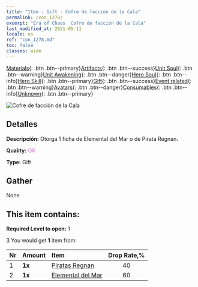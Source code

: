 ```yaml
---
title: "Item - Gift - Cofre de facción de la Cala"
permalink: /con_1278/
excerpt: "Era of Chaos  Cofre de facción de la Cala"
last_modified_at: 2021-05-11
locale: es
ref: "con_1278.md"
toc: false
classes: wide
---
```

 [Materials](/ItemsES/){: .btn .btn--primary}[Artifacts](/ItemsES/Artifacts/){: .btn .btn--success}[Unit Soul](/ItemsES/UnitSoul/){: .btn .btn--warning}[Unit Awakening](/ItemsES/UnitAwakening/){: .btn .btn--danger}[Hero Soul](/ItemsES/HeroSoul/){: .btn .btn--info}[Hero Skill](/ItemsES/HeroSkill/){: .btn .btn--primary}[Gift](/ItemsES/Gift/){: .btn .btn--success}[Event related](/ItemsES/Events/){: .btn .btn--warning}[Avatars](/ItemsES/Avatars/){: .btn .btn--danger}[Consumables](/ItemsES/Consumables/){: .btn .btn--info}[Unknown](/ItemsES/Unknown/){: .btn .btn--primary}

 ![Cofre de facción de la Cala](/images/t/i_904010.png)

## Detalles
 **Descripción:** Otorga 1 ficha de Elemental del Mar o de Pirata Regnan.

 **Quality:** <span style="color: #DA70D6">OK</span>

 **Type:** Gift

## Gather

  None

## This item contains:

 **Required Level to open:** 1

 3 You would get **1** item  from:

  | Nr | Amount |     Item    | Drop Rate,% |
  |:---|:-------|:------------|:---------:|
  | 1 |  **1x** | [Piratas Regnan](/ItemsES/unt_273/) | 40 | 
  | 2 |  **1x** | [Elemental del Mar](/ItemsES/unt_275/) | 60 | 
